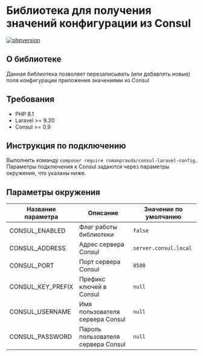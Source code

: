 # Библиотека для получения значений конфигурации из Consul

[![phpversion](https://img.shields.io/badge/php-8.1-blue?logo=PHP)](https://www.php.net/releases/8.1/ru.php)

[//]: # ([![pipeline status]&#40;https://git.devspark.ru/coursometer/consul-laravel-config/badges/main/pipeline.svg&#41;]&#40;https://git.devspark.ru/coursometer/reports-proxy/-/commits/main&#41;)
[//]: # ([![coverage report]&#40;https://git.devspark.ru/coursometer/consul-laravel-config/badges/main/coverage.svg&#41;]&#40;https://git.devspark.ru/coursometer/reports-proxy/-/commits/main&#41;)

## О библиотеке

Данная библиотека позволяет перезаписывать (или добавлять новые) поля конфигурации приложения значениями из Consul

## Требования

* PHP 8.1
* Laravel >= 9.20
* Consul >= 0.9

## Инструкция по подключению

Выполнить команду ```composer require romanpravda/consul-laravel-config```. Параметры подключения к Consul задаются через
параметры окружения, что указаны ниже.

## Параметры окружения

| Название параметра            | Описание                           | Значение по умолчанию |
|-------------------------------|------------------------------------|-----------------------|
| CONSUL_ENABLED                | Флаг работы библиотеки             | `false`               |
| CONSUL_ADDRESS                | Адрес сервера Consul               | `server.consul.local` |
| CONSUL_PORT                   | Порт сервера Consul                | `8500`                |
| CONSUL_KEY_PREFIX             | Префикс ключей в Consul            | `null`                |
| CONSUL_USERNAME               | Имя пользователя сервера Consul    | `null`                |
| CONSUL_PASSWORD               | Пароль пользователя сервера Consul | `null`                |